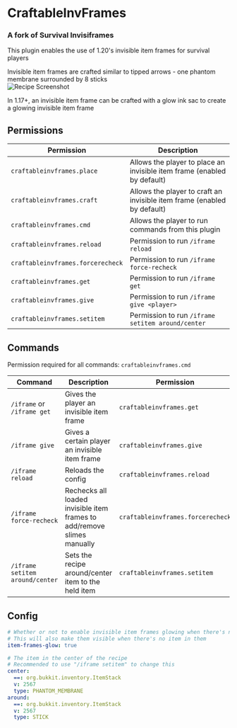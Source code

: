 # CraftableInvFrames
### A fork of Survival Invisiframes

This plugin enables the use of 1.20's invisible item frames for survival players

Invisible item frames are crafted similar to tipped arrows - one phantom membrane surrounded by 8 sticks\
![Recipe Screenshot](https://images-ext-2.discordapp.net/external/J0jFEaV1kCIJ-dlmniy-sfem5lSU95hJpjppvbtlQKc/https/i.imgur.com/GGvNse2.png)

In 1.17+, an invisible item frame can be crafted with a glow ink sac to create a glowing invisible item frame

## Permissions
Permission | Description
--- | ---
`craftableinvframes.place` | Allows the player to place an invisible item frame (enabled by default)
`craftableinvframes.craft`| Allows the player to craft an invisible item frame (enabled by default)
`craftableinvframes.cmd` | Allows the player to run commands from this plugin
`craftableinvframes.reload` | Permission to run `/iframe reload`
`craftableinvframes.forcerecheck` | Permission to run `/iframe force-recheck`
`craftableinvframes.get` | Permission to run `/iframe get`
`craftableinvframes.give` | Permission to run `/iframe give <player>`
`craftableinvframes.setitem` | Permission to run `/iframe setitem around/center`

## Commands
Permission required for all commands: `craftableinvframes.cmd`

Command | Description                                                             | Permission
--- |-------------------------------------------------------------------------| ---
`/iframe` or `/iframe get` | Gives the player an invisible item frame                                | `craftableinvframes.get`
`/iframe give` | Gives a certain player an invisible item frame                          | `craftableinvframes.give`
`/iframe reload` | Reloads the config                                                      | `craftableinvframes.reload`
`/iframe force-recheck` | Rechecks all loaded invisible item frames to add/remove slimes manually | `craftableinvframes.forcerecheck`
`/iframe setitem around/center` | Sets the recipe around/center item to the held item                     | `craftableinvframes.setitem`

## Config
```yaml
# Whether or not to enable invisible item frames glowing when there's no item in them
# This will also make them visible when there's no item in them
item-frames-glow: true

# The item in the center of the recipe
# Recommended to use "/iframe setitem" to change this
center:
  ==: org.bukkit.inventory.ItemStack
  v: 2567
  type: PHANTOM_MEMBRANE
around:
  ==: org.bukkit.inventory.ItemStack
  v: 2567
  type: STICK
```
